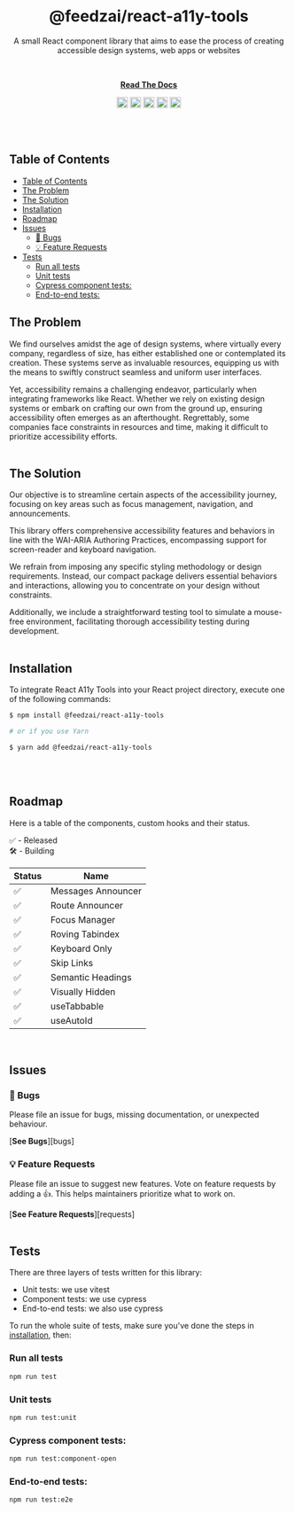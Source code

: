 <div align="center">
<h1>@feedzai/react-a11y-tools</h1>

<p>A small React component library that aims to ease the process of creating accessible design systems, web apps or websites</p>

<br />

[**Read The Docs**](https://feedzai.github.io/react-a11y-tools/)

</div>

<p align="center">
  <img height="20" loading="lazy" alt="Latest Release" src="https://badgen.net/npm/v/@feedzai/react-a11y-tools"/>
  <img height="20" loading="lazy" alt="Bundle Size" src="https://badgen.net/bundlephobia/minzip/@feedzai/react-a11y-tools"/>
  <img height="20" loading="lazy" alt="Tree Shaking Support" src="https://badgen.net/bundlephobia/tree-shaking/@feedzai/react-a11y-tools"/>
  <img height="20" loading="lazy" alt="Dependency Count" src="https://badgen.net/bundlephobia/dependency-count/@feedzai/react-a11y-tools"/>
  <img height="20" loading="lazy" alt="MIT License" src="https://badgen.net/npm/license/@feedzai/react-a11y-tools"/>
</p>
<br />
<br/>

## Table of Contents

<!-- START doctoc generated TOC please keep comment here to allow auto update -->
<!-- DON'T EDIT THIS SECTION, INSTEAD RE-RUN doctoc TO UPDATE -->

- [Table of Contents](#table-of-contents)
- [The Problem](#the-problem)
- [The Solution](#the-solution)
- [Installation](#installation)
- [Roadmap](#roadmap)
- [Issues](#issues)
  - [🐛 Bugs](#-bugs)
  - [💡 Feature Requests](#-feature-requests)
- [Tests](#tests)
  - [Run all tests](#run-all-tests)
  - [Unit tests](#unit-tests)
  - [Cypress component tests:](#cypress-component-tests)
  - [End-to-end tests:](#end-to-end-tests)

<!-- END doctoc generated TOC please keep comment here to allow auto update -->

## The Problem

We find ourselves amidst the age of design systems, where virtually every company, regardless of size, has either established one or contemplated its creation. These systems serve as invaluable resources, equipping us with the means to swiftly construct seamless and uniform user interfaces.

Yet, accessibility remains a challenging endeavor, particularly when integrating frameworks like React. Whether we rely on existing design systems or embark on crafting our own from the ground up, ensuring accessibility often emerges as an afterthought. Regrettably, some companies face constraints in resources and time, making it difficult to prioritize accessibility efforts.
<br />
<br/>

## The Solution

Our objective is to streamline certain aspects of the accessibility journey, focusing on key areas such as focus management, navigation, and announcements.

This library offers comprehensive accessibility features and behaviors in line with the WAI-ARIA Authoring Practices, encompassing support for screen-reader and keyboard navigation.

We refrain from imposing any specific styling methodology or design requirements. Instead, our compact package delivers essential behaviors and interactions, allowing you to concentrate on your design without constraints.

Additionally, we include a straightforward testing tool to simulate a mouse-free environment, facilitating thorough accessibility testing during development.
<br />
<br/>

## Installation

To integrate React A11y Tools into your React project directory, execute one of the following commands:

```sh
$ npm install @feedzai/react-a11y-tools

# or if you use Yarn

$ yarn add @feedzai/react-a11y-tools
```

<br />
<br/>

## Roadmap

Here is a table of the components, custom hooks and their status.

✅ - Released<br/>
🛠 - Building<br/>

| Status | Name               |
| ------ | ------------------ |
| ✅     | Messages Announcer |
| ✅     | Route Announcer    |
| ✅     | Focus Manager      |
| ✅     | Roving Tabindex    |
| ✅     | Keyboard Only      |
| ✅     | Skip Links         |
| ✅     | Semantic Headings  |
| ✅     | Visually Hidden    |
| ✅     | useTabbable        |
| ✅     | useAutoId          |

<br/>

## Issues

### 🐛 Bugs

Please file an issue for bugs, missing documentation, or unexpected behaviour.

[**See Bugs**][bugs]
<br />

### 💡 Feature Requests

Please file an issue to suggest new features. Vote on feature requests by adding
a 👍. This helps maintainers prioritize what to work on.

[**See Feature Requests**][requests]
<br />
<br/>

## Tests

There are three layers of tests written for this library:

- Unit tests: we use vitest
- Component tests: we use cypress
- End-to-end tests: we also use cypress

To run the whole suite of tests, make sure you've done the steps in [installation](#installation), then:

### Run all tests

```sh
npm run test
```

### Unit tests

```sh
npm run test:unit
```

### Cypress component tests:

```sh
npm run test:component-open
```

### End-to-end tests:

```sh
npm run test:e2e
```
